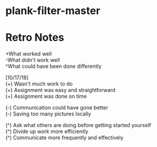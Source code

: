 # plank-filter-master

# Retro Notes
+What worked well\
-What didn't work well\
^What could have been done differently

[10/17/18]\
  (+) Wasn't much work to do \
  (+) Assignment was easy and straightforward\
  (+) Assignment was done on time
  
  (-) Communication could have gone better\
  (-) Saving too many pictures locally
  
  (^) Ask what others are doing before getting started yourself\
  (^) Divide up work more efficiently \
  (^) Communicate more frequently and effectively 
